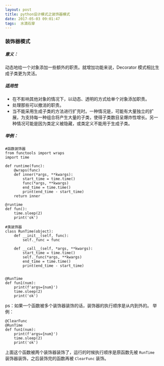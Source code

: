 ```yaml
---
layout: post
title: python设计模式之装饰器模式
date: 2017-05-03 09:01:47
tags:  水滴石穿
---
```

### 装饰器模式

##### 意义：
动态地给一个对象添加一些额外的职责。就增加功能来说，Decorator 模式相比生成子类更为灵活。

##### 适用性
- 在不影响其他对象的情况下，以动态、透明的方式给单个对象添加职责。
- 处理那些可以撤消的职责。
- 当不能采用生成子类的方法进行扩充时。一种情况是，可能有大量独立的扩展，为支持每一种组合将产生大量的子类，使得子类数目呈爆炸性增长。另一种情况可能是因为类定义被隐藏，或类定义不能用于生成子类。

##### 举例：
```
#函数装饰器
from functools import wraps
import time

def runtime(func):
    @wraps(func)
    def inner(*args, **kwargs):
        start_time = time.time()
        func(*args, **kwargs)
        end_time = time.time()
        print(end_time - start_time)
    return inner

@runtime
def fun():
    time.sleep(2)
    print('ok')
```

```
#类装饰器
class RunTime(object):
    def __init__(self, func):
        self._func = func

    def __call__(self, *args, **kwargs):
        start_time = time.time()
        self._func(*args, **kwargs)
        end_time = time.time()
        print(end_time - start_time)


@RunTime
def fun1(num):
    print(f'args={num}')
    time.sleep(2)
    print('ok')
```
ps：如果一个函数被多个装饰器装饰的话，装饰器的执行顺序是从内到外的。
举例：
```
@ClearFunc
@RunTime
def fun1(num):
    print(f'args={num}')
    time.sleep(2)
    print('ok')
```
上面这个函数被两个装饰器装饰了，运行的时候执行顺序是原函数先被 `RunTime` 装饰器装饰，之后装饰完的函数再被 `ClearFunc` 装饰。